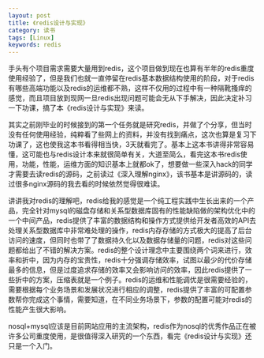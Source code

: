 ```yaml
---
layout: post
title: 《redis设计与实现》
category: 读书
tags: [Linux] 
keywords: redis
---
```


手头有个项目需求需要大量用到redis，这个项目做到现在也算有半年的redis重度使用经验了，但是我们也就一直停留在redis基本数据结构使用的阶段，对于redis有哪些高端功能以及redis的运维都不熟，这样不仅用的过程中有一种隔靴搔痒的感觉，而且项目放到现网一旦redis出现问题可能会无从下手解决，因此决定补习一下功课，搞了本《redis设计与实现》来读。

其实之前刚毕业的时候接到的第一个任务就是研究redis，并做了个分享，但当时没有任何使用经验，纯粹看了些网上的资料，并没有找到痛点，这次也算是复习下功课了，这也使我这本书看得相当快，3天就看完了。基本上这本书讲得非常容易懂，这可能也与redis设计本来就很简单有关，大道至简么，看完这本书redis使用，功能，性能，运维方面的知识基本上就都ok了，想要做一些深入hack的同学才需要去读redis的源码，之前读过《深入理解nginx》，该书基本是讲源码的，读过很多nginx源码的我去看的时候依然觉得很难读。

讲讲我对redis的理解吧，redis给我的感觉是一个纯工程实践中生长出来的一个产品，完全针对mysql的磁盘存储和关系型数据库固有的性能缺陷做的架构优化中的一个中间产品，redis提供了丰富的数据结构和操作方式提供给开发者高效的API去处理关系型数据库中非常难处理的操作，redis内存存储的方式极大的提高了后台访问的速度，但同时也带了了数据持久化以及数据存储量的问题，redis对这些问题都给出了不错的解决方案。redis的整个设计理念中主要围绕两个词来进行，效率和折中，因为内存的宝贵性，redis十分强调存储效率，试图以最少的代价存储最多的信息，但是过度追求存储的效率又会影响访问的效率，因此redis提供了一些折中的方案，压缩表就是一个例子。redis的运维和性能调优是很需要经验的，需要根据每个业务场景和发展状况进行相应的调整，redis提供了丰富的可配置参数帮你完成这个事情，需要知道，在不同业务场景下，参数的配置可能对redis的性能产生很大影响。

nosql+mysql应该是目前网站应用的主流架构，redis作为nosql的优秀作品正在被许多公司重度使用，是很值得深入研究的一个东西，看完《redis设计与实现》还只是一个入门。

